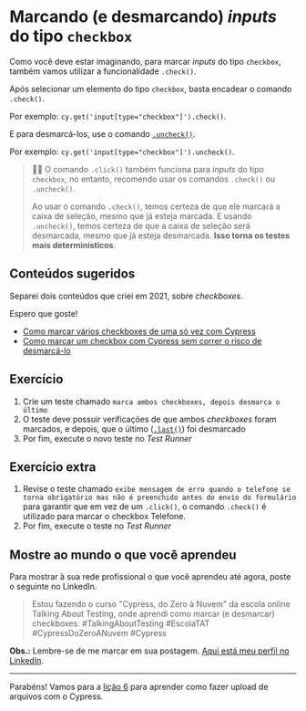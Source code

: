 # Marcando (e desmarcando) _inputs_ do tipo `checkbox`

Como você deve estar imaginando, para marcar _inputs_ do tipo `checkbox`, também vamos utilizar a funcionalidade `.check()`.

Após selecionar um elemento do tipo `checkbox`, basta encadear o comando `.check()`.

Por exemplo: `cy.get('input[type="checkbox"]').check()`.

E para desmarcá-los, use o comando [`.uncheck()`](https://on.cypress.io/uncheck).

Por exemplo: `cy.get('input[type="checkbox"]').uncheck()`.

> 👨‍🏫 O comando `.click()` também funciona para _inputs_ do tipo `checkbox`, no entanto, recomendo usar os comandos `.check()` ou `.uncheck()`.
>
> Ao usar o comando `.check()`, temos certeza de que ele marcará a caixa de seleção, mesmo que já esteja marcada. E usando `.uncheck()`, temos certeza de que a caixa de seleção será desmarcada, mesmo que já esteja desmarcada. **Isso torna os testes mais determinísticos**.

## Conteúdos sugeridos

Separei dois conteúdos que criei em 2021, sobre _checkboxes_.

Espero que goste!

- [Como marcar vários checkboxes de uma só vez com Cypress](https://talkingabouttesting.com/2021/06/14/como-marcar-varios-checkboxes-de-uma-so-vez-com-cypress/)
- [Como marcar um checkbox com Cypress sem correr o risco de desmarcá-lo](https://youtu.be/O8PJRPpfLl8)

## Exercício

1. Crie um teste chamado `marca ambos checkboxes, depois desmarca o último`
2. O teste deve possuir verificações de que ambos _checkboxes_ foram marcados, e depois, que o último ([`.last()`](https://on.cypress.io/last)) foi desmarcado
3. Por fim, execute o novo teste no _Test Runner_

## Exercício extra

1. Revise o teste chamado `exibe mensagem de erro quando o telefone se torna obrigatório mas não é preenchido antes do envio do formulário` para garantir que em vez de um `.click()`, o comando `.check()` é utilizado para marcar o checkbox Telefone.
2. Por fim, execute o teste no _Test Runner_

## Mostre ao mundo o que você aprendeu

Para mostrar à sua rede profissional o que você aprendeu até agora, poste o seguinte no LinkedIn.

> Estou fazendo o curso "Cypress, do Zero à Nuvem" da escola online Talking About Testing, onde aprendi como marcar (e desmarcar) checkboxes. #TalkingAboutTesting #EscolaTAT #CypressDoZeroANuvem #Cypress

**Obs.:** Lembre-se de me marcar em sua postagem. [Aqui está meu perfil no LinkedIn](https://www.linkedin.com/in/walmyr-lima-e-silva-filho).

___

Parabéns! Vamos para a [lição 6](./06.md) para aprender como fazer upload de arquivos com o Cypress.
